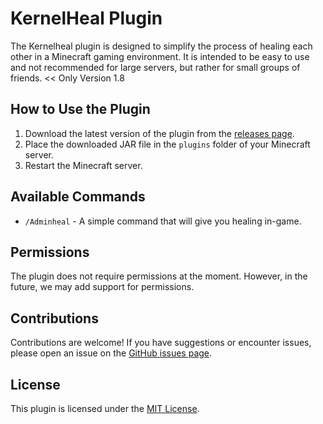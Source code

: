 # KernelHeal Plugin

The Kernelheal plugin is designed to simplify the process of healing each other in a Minecraft gaming environment. It is intended to be easy to use and not recommended for large servers, but rather for small groups of friends. << Only Version 1.8

## How to Use the Plugin

1. Download the latest version of the plugin from the [releases page]([release_link](https://github.com/KernelSy1212/KernelHeal/releases/tag/plugin)).
2. Place the downloaded JAR file in the `plugins` folder of your Minecraft server.
3. Restart the Minecraft server.

## Available Commands

- `/Adminheal` - A simple command that will give you healing in-game.

## Permissions

The plugin does not require permissions at the moment. However, in the future, we may add support for permissions.

## Contributions

Contributions are welcome! If you have suggestions or encounter issues, please open an issue on the [GitHub issues page]([issues_link](https://github.com/KernelSy1212/KernelHeal/issues)).

## License

This plugin is licensed under the [MIT License](https://github.com/KernelSy1212/KernelHeal/tree/main?tab=MIT-1-ov-file).
